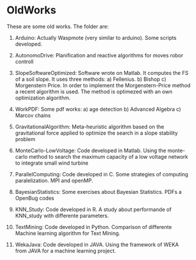 # OldWorks
These are some old works. The folder are:

1) Arduino: Actually Waspmote (very similar to arduino). Some scripts developed.

2) AutonomoDrive: Planification and reactive algorithms for moves robor controll

3) SlopeSoftwareOptimized: Software wrote on Matlab. It computes the FS of a soil slope.
   It uses three methods: a) Fellenius. b) Bishop c) Morgenstern Price. In order to implement 
   the Morgenstern-Price method a recent algorithm is used. The method is optimezed with an own 
   optimization algorithm.
   

4) WorkPDF: Some pdf works: a) age detection b) Advanced Algebra c) Marcov chains

5) GravitationalAlgorithm: Meta-heuristic algorithm based on the gravitational force
applied to optimize the search in a slope stability problem

6) MonteCarlo-LowVoltage: Code developed in Matlab. Using the monte-carlo method to search the maximum capacity
of a low voltage network to integrate small wind turbine

7) ParallelComputing: Code developed in C. Some strategies of computing paralelization.
   MPI and openMP.
   
8) BayesianStatistics: Some exercises about Bayesian Statistics. PDFs a OpenBug codes

9) KNN_Study: Code developed in R. A study about performande of KNN_study with differente parameters.

10) TextMining: Code developed in Python. Comparison of differente Machine learning algorithm for Text Mining.

11) WekaJava: Code developed in JAVA. Using the framework of WEKA from JAVA for a machine learning project.
